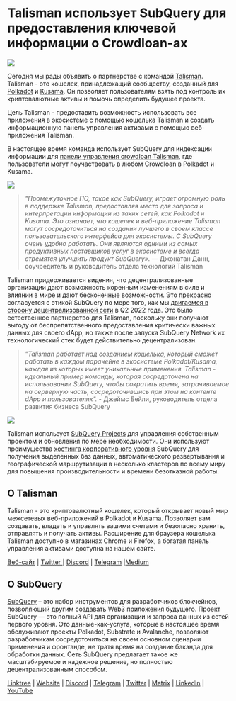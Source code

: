 # Talisman использует SubQuery для предоставления ключевой информации о Crowdloan-ах

![](https://miro.medium.com/max/1400/0*fQu0UQVmjAnTcJe8)

Сегодня мы рады объявить о партнерстве с командой [Talisman](https://talisman.xyz/). Talisman - это кошелек, принадлежащий сообществу, созданный для [Polkadot](https://polkadot.network/) и [Kusama](https://kusama.network/). Он позволяет пользователям взять под контроль их криптовалютные активы и помочь определить будущее проекта.

Цель Talisman - предоставить возможность использовать все приложения в экосистеме с помощью кошелька Talisman и создать информационную панель управления активами с помощью веб-приложения Talisman.

В настоящее время команда использует SubQuery для индексации информации для [панели управления crowdloan Talisman](https://app.talisman.xyz/crowdloans), где пользователи могут поучаствовать в любом Crowdloan в Polkadot и Kusama.

![](https://miro.medium.com/max/1400/0*WV0MLOXx542fT5VM)

> _"Промежуточное ПО, такое как SubQuery, играет огромную роль в поддержке Talisman, предоставляя место для запроса и интерпретации информации из таких сетей, как Polkadot и Kusama. Это означает, что кошелек и веб-приложение Talisman могут сосредоточиться на создании лучшего в своем классе пользовательского интерфейса для экосистемы. С SubQuery очень удобно работать. Они являются одними из самых продуктивных поставщиков услуг в экосистеме и всегда стремятся улучшить продукт SubQuery»._ — Джонатан Данн, соучредитель и руководитель отдела технологий Talisman

Talisman придерживается видения, что децентрализованные организации дают возможность коренным изменениям в силе и влиянии в мире и дают бесконечные возможности. Это прекрасно согласуется с этикой SubQuery по мере того, как мы [двигаемся в сторону децентрализованной сети](../blogs/20211029-roadmap-october.md) в Q2 2022 года. Это было естественное партнерство для Talisman, поскольку они получают выгоду от беспрепятственного предоставления критически важных данных для своего dApp, но также после запуска SubQuery Network их технологический стек будет действительно децентрализован.

> _"Talisman работает над созданием кошелька, который сможет работать в каждом парачейне в экосистеме Polkadot/Kusama, каждая из которых имеет уникальные применения. Talisman - идеальный пример команды, которая сосредоточена на использовании SubQuery, чтобы сократить время, затрачиваемое на серверную часть, сосредоточившись при этом на контенте dApp и пользователях"._ - Джеймс Бейли, руководитель отдела развития бизнеса SubQuery

![](https://miro.medium.com/max/1400/0*-04uwnfs1UlGFsH5)

Talisman использует [SubQuery Projects](https://project.subquery.network/) для управления собственным проектом и обновления по мере необходимости. Они используют преимущества [хостинга корпоративного уровня](../blogs/20211228-enterprise-hosted.md) SubQuery для получения выделенных баз данных, автоматического развертывания и географической маршрутизации в несколько кластеров по всему миру для повышения производительности и времени безотказной работы.

## О Talisman

Talisman - это криптовалютный кошелек, который открывает новый мир межсетевых веб-приложений в Polkadot и Kusama. Позволяет вам создавать, владеть и управлять вашими счетами и безопасно хранить, отправлять и получать активы. Расширение для браузера кошелька Talisman доступно в магазинах Chrome и Firefox, а богатая панель управления активами доступна на нашем сайте.

[Веб-сайт](https://talisman.xyz/) | [Twitter ](https://twitter.com/wearetalisman)| [Discord](https://discord.gg/talisman) | [Telegram](https://www.youtube.com/channel/UC5XYLzQ1G077kUb7guZEMdA) |[Medium](https://medium.com/we-are-talisman)

## О SubQuery

[SubQuery](https://subquery.network) – это набор инструментов для разработчиков блокчейнов, позволяющий другим создавать Web3 приложения будущего. Проект SubQuery — это полный API для организации и запроса данных из сетей первого уровня. Это данные-как-услуга, которые в настоящее время обслуживают проекты Polkadot, Substrate и Avalanche, позволяют разработчикам сосредоточиться на своем основном сценарии применения и фронтэнде, не тратя время на создание бэкэнда для обработки данных. Сеть SubQuery предлагает такое же масштабируемое и надежное решение, но полностью децентрализованным способом.

​​[Linktree](https://linktr.ee/subquerynetwork) | [Website](https://subquery.network/) | [Discord](https://discord.com/invite/78zg8aBSMG) | [Telegram](https://t.me/subquerynetwork) | [Twitter](https://twitter.com/subquerynetwork) | [Matrix](https://matrix.to/#/#subquery:matrix.org) | [LinkedIn](https://www.linkedin.com/company/subquery) | [YouTube](https://www.youtube.com/channel/UCi1a6NUUjegcLHDFLr7CqLw)
